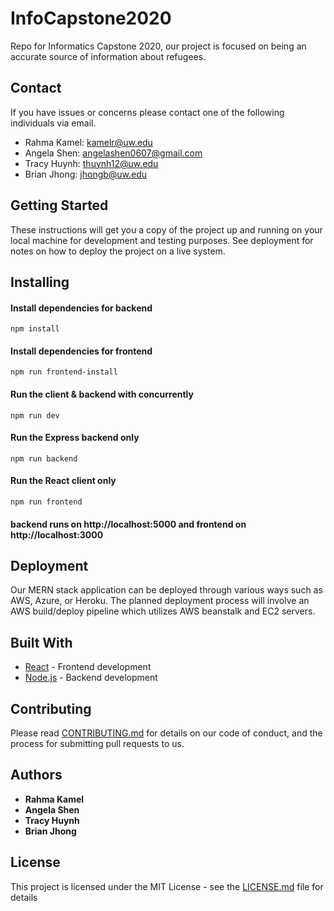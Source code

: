 # InfoCapstone2020
Repo for Informatics Capstone 2020, our project is focused on being an accurate source of information about refugees. 

## Contact

If you have issues or concerns please contact one of the following individuals via email. 

* Rahma Kamel: kamelr@uw.edu
* Angela Shen: angelashen0607@gmail.com
* Tracy Huynh: thuynh12@uw.edu
* Brian Jhong: jhongb@uw.edu

## Getting Started

These instructions will get you a copy of the project up and running on your local machine for development and testing purposes. See deployment for notes on how to deploy the project on a live system.

## Installing

#### Install dependencies for backend

```
npm install
```
#### Install dependencies for frontend

```
npm run frontend-install
```

#### Run the client & backend with concurrently

```
npm run dev
```

#### Run the Express backend only

```
npm run backend
```

#### Run the React client only

```
npm run frontend
```

#### backend runs on http://localhost:5000 and frontend on http://localhost:3000

## Deployment

Our MERN stack application can be deployed through various ways such as AWS, Azure, or Heroku. 
The planned deployment process will involve an AWS build/deploy pipeline which utilizes AWS beanstalk and EC2 servers.  

## Built With

* [React](https://reactjs.org/) - Frontend development
* [Node.js](https://nodejs.org/en/) - Backend development

## Contributing

Please read [CONTRIBUTING.md](https://gist.github.com/PurpleBooth/b24679402957c63ec426) for details on our code of conduct, and the process for submitting pull requests to us.

## Authors

* **Rahma Kamel** 
* **Angela Shen** 
* **Tracy Huynh** 
* **Brian Jhong** 

## License

This project is licensed under the MIT License - see the [LICENSE.md](LICENSE.md) file for details
